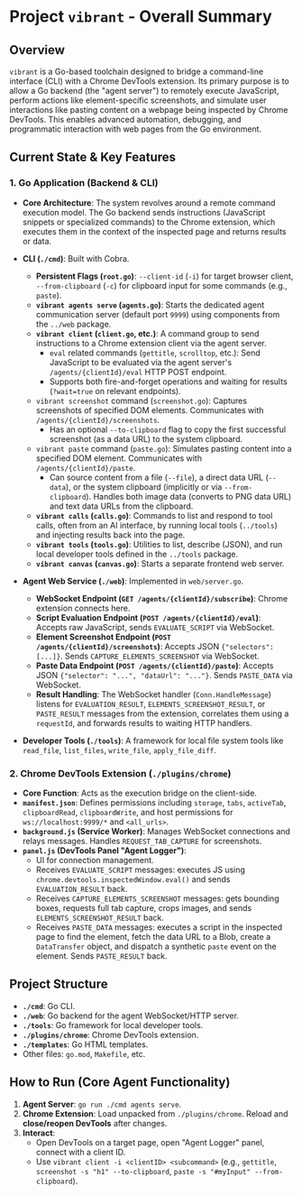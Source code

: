 # Project `vibrant` - Overall Summary

## Overview

`vibrant` is a Go-based toolchain designed to bridge a command-line interface (CLI) with a Chrome DevTools extension. Its primary purpose is to allow a Go backend (the "agent server") to remotely execute JavaScript, perform actions like element-specific screenshots, and simulate user interactions like pasting content on a webpage being inspected by Chrome DevTools. This enables advanced automation, debugging, and programmatic interaction with web pages from the Go environment.

## Current State & Key Features

### 1. Go Application (Backend & CLI)

*   **Core Architecture**: The system revolves around a remote command execution model. The Go backend sends instructions (JavaScript snippets or specialized commands) to the Chrome extension, which executes them in the context of the inspected page and returns results or data.
*   **CLI (`./cmd`)**: Built with Cobra.
    *   **Persistent Flags (`root.go`)**: `--client-id` (`-i`) for target browser client, `--from-clipboard` (`-c`) for clipboard input for some commands (e.g., `paste`).
    *   **`vibrant agents serve` (`agents.go`)**: Starts the dedicated agent communication server (default port `9999`) using components from the `../web` package.
    *   **`vibrant client` (`client.go`, etc.)**: A command group to send instructions to a Chrome extension client via the agent server.
        *   `eval` related commands (`gettitle`, `scrolltop`, etc.): Send JavaScript to be evaluated via the agent server's `/agents/{clientId}/eval` HTTP POST endpoint.
        *   Supports both fire-and-forget operations and waiting for results (`?wait=true` on relevant endpoints).
    *   `vibrant screenshot` command (`screenshot.go`): Captures screenshots of specified DOM elements. Communicates with `/agents/{clientId}/screenshots`.
        *   Has an optional `--to-clipboard` flag to copy the first successful screenshot (as a data URL) to the system clipboard.
    *   `vibrant paste` command (`paste.go`): Simulates pasting content into a specified DOM element. Communicates with `/agents/{clientId}/paste`.
        *   Can source content from a file (`--file`), a direct data URL (`--data`), or the system clipboard (implicitly or via `--from-clipboard`). Handles both image data (converts to PNG data URL) and text data URLs from the clipboard.
    *   **`vibrant calls` (`calls.go`)**: Commands to list and respond to tool calls, often from an AI interface, by running local tools (`../tools`) and injecting results back into the page.
    *   **`vibrant tools` (`tools.go`)**: Utilities to list, describe (JSON), and run local developer tools defined in the `../tools` package.
    *   **`vibrant canvas` (`canvas.go`)**: Starts a separate frontend web server.

*   **Agent Web Service (`./web`)**: Implemented in `web/server.go`.
    *   **WebSocket Endpoint (`GET /agents/{clientId}/subscribe`)**: Chrome extension connects here.
    *   **Script Evaluation Endpoint (`POST /agents/{clientId}/eval`)**: Accepts raw JavaScript, sends `EVALUATE_SCRIPT` via WebSocket.
    *   **Element Screenshot Endpoint (`POST /agents/{clientId}/screenshots`)**: Accepts JSON `{"selectors": [...]}`. Sends `CAPTURE_ELEMENTS_SCREENSHOT` via WebSocket.
    *   **Paste Data Endpoint (`POST /agents/{clientId}/paste`)**: Accepts JSON `{"selector": "...", "dataUrl": "..."}`. Sends `PASTE_DATA` via WebSocket.
    *   **Result Handling**: The WebSocket handler (`Conn.HandleMessage`) listens for `EVALUATION_RESULT`, `ELEMENTS_SCREENSHOT_RESULT`, or `PASTE_RESULT` messages from the extension, correlates them using a `requestId`, and forwards results to waiting HTTP handlers.

*   **Developer Tools (`./tools`)**: A framework for local file system tools like `read_file`, `list_files`, `write_file`, `apply_file_diff`.

### 2. Chrome DevTools Extension (`./plugins/chrome`)

*   **Core Function**: Acts as the execution bridge on the client-side.
*   **`manifest.json`**: Defines permissions including `storage`, `tabs`, `activeTab`, `clipboardRead`, `clipboardWrite`, and host permissions for `ws://localhost:9999/*` and `<all_urls>`.
*   **`background.js` (Service Worker)**: Manages WebSocket connections and relays messages. Handles `REQUEST_TAB_CAPTURE` for screenshots.
*   **`panel.js` (DevTools Panel "Agent Logger")**: 
    *   UI for connection management.
    *   Receives `EVALUATE_SCRIPT` messages: executes JS using `chrome.devtools.inspectedWindow.eval()` and sends `EVALUATION_RESULT` back.
    *   Receives `CAPTURE_ELEMENTS_SCREENSHOT` messages: gets bounding boxes, requests full tab capture, crops images, and sends `ELEMENTS_SCREENSHOT_RESULT` back.
    *   Receives `PASTE_DATA` messages: executes a script in the inspected page to find the element, fetch the data URL to a Blob, create a `DataTransfer` object, and dispatch a synthetic `paste` event on the element. Sends `PASTE_RESULT` back.

## Project Structure

*   **`./cmd`**: Go CLI.
*   **`./web`**: Go backend for the agent WebSocket/HTTP server.
*   **`./tools`**: Go framework for local developer tools.
*   **`./plugins/chrome`**: Chrome DevTools extension.
*   **`./templates`**: Go HTML templates.
*   Other files: `go.mod`, `Makefile`, etc.

## How to Run (Core Agent Functionality)

1.  **Agent Server**: `go run ./cmd agents serve`.
2.  **Chrome Extension**: Load unpacked from `./plugins/chrome`. Reload and **close/reopen DevTools** after changes.
3.  **Interact**: 
    *   Open DevTools on a target page, open "Agent Logger" panel, connect with a client ID.
    *   Use `vibrant client -i <clientID> <subcommand>` (e.g., `gettitle`, `screenshot -s "h1" --to-clipboard`, `paste -s "#myInput" --from-clipboard`).

